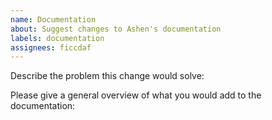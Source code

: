 ```yaml
---
name: Documentation
about: Suggest changes to Ashen's documentation
labels: documentation
assignees: ficcdaf
---
```


Describe the problem this change would solve:

Please give a general overview of what you would add to the documentation:

